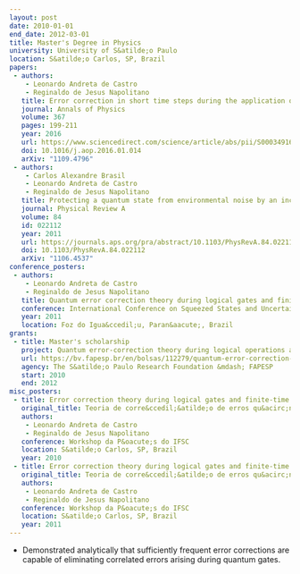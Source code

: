 ```yaml
---
layout: post
date: 2010-01-01
end_date: 2012-03-01
title: Master's Degree in Physics
university: University of S&atilde;o Paulo
location: S&atilde;o Carlos, SP, Brazil
papers:
 - authors:
    - Leonardo Andreta de Castro
    - Reginaldo de Jesus Napolitano
   title: Error correction in short time steps during the application of quantum gates
   journal: Annals of Physics
   volume: 367
   pages: 199-211
   year: 2016
   url: https://www.sciencedirect.com/science/article/abs/pii/S0003491616000257
   doi: 10.1016/j.aop.2016.01.014
   arXiv: "1109.4796"
 - authors:
    - Carlos Alexandre Brasil
    - Leonardo Andreta de Castro
    - Reginaldo de Jesus Napolitano
   title: Protecting a quantum state from environmental noise by an incompatible finite-time measurement
   journal: Physical Review A
   volume: 84
   id: 022112
   year: 2011
   url: https://journals.aps.org/pra/abstract/10.1103/PhysRevA.84.022112
   doi: 10.1103/PhysRevA.84.022112
   arXiv: "1106.4537"
conference_posters:
 - authors:
    - Leonardo Andreta de Castro
    - Reginaldo de Jesus Napolitano
   title: Quantum error correction theory during logical gates and finite syndrome measurements
   conference: International Conference on Squeezed States and Uncertainty Relations (ICSSUR) and Feynmanfest
   year: 2011
   location: Foz do Igua&ccedil;u, Paran&aacute;, Brazil
grants:
 - title: Master's scholarship
   project: Quantum error-correction theory during logical operations and finite-duration syndrome measurements
   url: https://bv.fapesp.br/en/bolsas/112279/quantum-error-correction-theory-during-logical-operations-and-finite-duration-syndrome-measurements
   agency: The S&atilde;o Paulo Research Foundation &mdash; FAPESP
   start: 2010
   end: 2012
misc_posters:
 - title: Error correction theory during logical gates and finite-time diagnostic measurements
   original_title: Teoria de corre&ccedil;&atilde;o de erros qu&acirc;nticos durante opera&ccedil;&otilde;es l&oacute;gicas e medidas de diagn&oacute;stico de dura&ccedil;&atilde;o finita
   authors:
    - Leonardo Andreta de Castro
    - Reginaldo de Jesus Napolitano 
   conference: Workshop da P&oacute;s do IFSC
   location: S&atilde;o Carlos, SP, Brazil
   year: 2010
 - title: Error correction theory during logical gates and finite-time diagnostic measurements
   original_title: Teoria de corre&ccedil;&atilde;o de erros qu&acirc;nticos durante opera&ccedil;&otilde;es l&oacute;gicas e medidas de diagn&oacute;stico de dura&ccedil;&atilde;o finita
   authors:
    - Leonardo Andreta de Castro
    - Reginaldo de Jesus Napolitano 
   conference: Workshop da P&oacute;s do IFSC
   location: S&atilde;o Carlos, SP, Brazil
   year: 2011
---
```

 - Demonstrated analytically that sufficiently frequent error corrections are capable of eliminating correlated errors arising during quantum gates.
